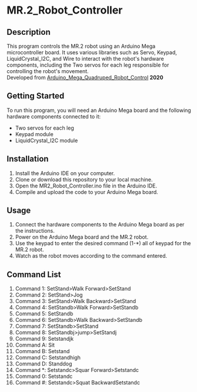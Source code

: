 # MR.2_Robot_Controller
## Description
This program controls the MR.2 robot using an Arduino Mega microcontroller board. It uses various libraries such as Servo, Keypad, LiquidCrystal_I2C, and Wire to interact with the robot's hardware components, including the Two servos for each leg responsible for controlling the robot's movement.<br>
Developed from [Arduino_Mega_Quadruped_Robot_Control](https://github.com/Thanyasit/Arduino_Mega_Quadruped_Robot_Control) <b>2020</b>

## Getting Started
To run this program, you will need an Arduino Mega board and the following hardware components connected to it:

- Two servos for each leg
- Keypad module
- LiquidCrystal_I2C module

## Installation

1. Install the Arduino IDE on your computer.
2. Clone or download this repository to your local machine.
3. Open the MR2_Robot_Controller.ino file in the Arduino IDE.
4. Compile and upload the code to your Arduino Mega board.
## Usage

1. Connect the hardware components to the Arduino Mega board as per the instructions.
2. Power on the Arduino Mega board and the MR.2 robot.
3. Use the keypad to enter the desired command (1-*) all of keypad for the MR.2 robot.
4. Watch as the robot moves according to the command entered.
## Command List

1. Command 1: SetStand>Walk Forward>SetStand
2. Command 2: SetStand>Jog
3. Command 3: SetStand>Walk Backward>SetStand
4. Command 4: SetStandb>Walk Forward>SetStandb
5. Command 5: SetStandb
6. Command 6: SetStandb>Walk Backward>SetStandb
7. Command 7: SetStandb>SetStand
8. Command 8: SetStandbj>jump>SetStandj
9. Command 9: Setstandjk
10. Command A: Sit
11. Command B: Setstand
12. Command C: Setstandhigh
13. Command D: Standdog
14. Command *: Setstandc>Squar Forward>Setstandc
15. Command 0: Setstandc
16. Command #: Setstandc>Squat BackwardSetstandc
